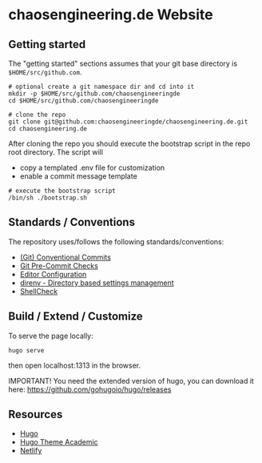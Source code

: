 # chaosengineering.de Website

## Getting started

The "getting started" sections assumes that your git base directory
is `$HOME/src/github.com`.

```shell
# optional create a git namespace dir and cd into it
mkdir -p $HOME/src/github.com/chaosengineeringde
cd $HOME/src/github.com/chaosengineeringde

# clone the repo
git clone git@github.com:chaosengineeringde/chaosengineering.de.git
cd chaosengineering.de
```

After cloning the repo you should execute the bootstrap script in
the repo root directory. The script will

* copy a templated .env file for customization
* enable a commit message template

```shell
# execute the bootstrap script
/bin/sh ./bootstrap.sh
```

## Standards / Conventions

The repository uses/follows the following standards/conventions:

* [(Git) Conventional Commits](https://www.conventionalcommits.org/en/v1.0.0/)
* [Git Pre-Commit Checks](https://pre-commit.com/)
* [Editor Configuration](https://editorconfig.org)
* [direnv - Directory based settings management](https://direnv.net/)
* [ShellCheck](https://github.com/koalaman/shellcheck)

## Build / Extend / Customize

To serve the page locally:

```shell
hugo serve
```

then open localhost:1313 in the browser.

IMPORTANT!
You need the extended version of hugo, you can download it here: https://github.com/gohugoio/hugo/releases


## Resources

* [Hugo](https://gohugo.io/)
* [Hugo Theme Academic](https://sourcethemes.com/academic/)
* [Netlify](https://www.netlify.com/)
